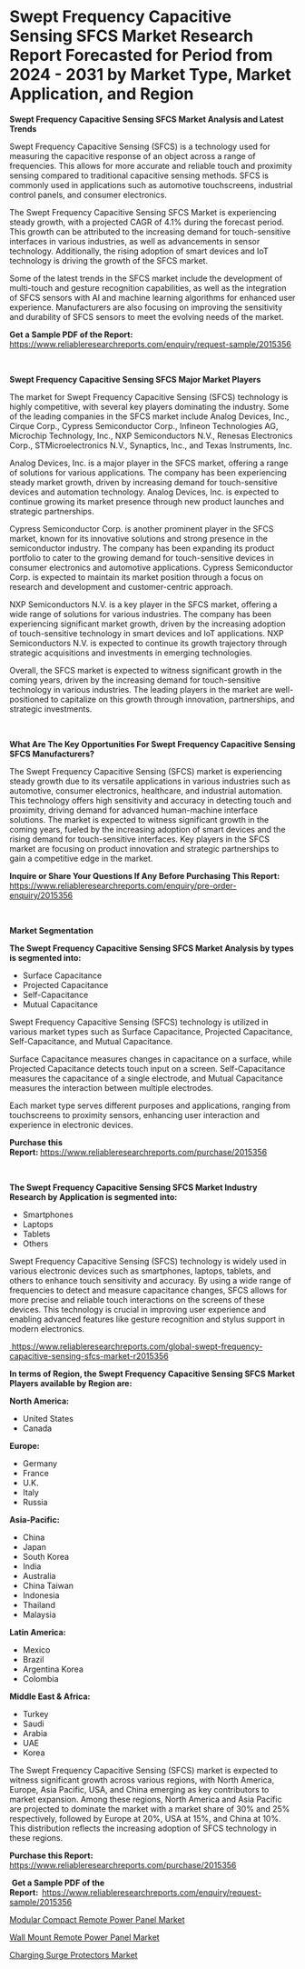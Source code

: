 <p><h1>Swept Frequency Capacitive Sensing SFCS Market Research Report Forecasted for Period from 2024 -  2031 by Market Type, Market Application, and Region</h1></p><p><strong>Swept Frequency Capacitive Sensing SFCS Market Analysis and Latest Trends</strong></p>
<p><p>Swept Frequency Capacitive Sensing (SFCS) is a technology used for measuring the capacitive response of an object across a range of frequencies. This allows for more accurate and reliable touch and proximity sensing compared to traditional capacitive sensing methods. SFCS is commonly used in applications such as automotive touchscreens, industrial control panels, and consumer electronics.</p><p>The Swept Frequency Capacitive Sensing SFCS Market is experiencing steady growth, with a projected CAGR of 4.1% during the forecast period. This growth can be attributed to the increasing demand for touch-sensitive interfaces in various industries, as well as advancements in sensor technology. Additionally, the rising adoption of smart devices and IoT technology is driving the growth of the SFCS market.</p><p>Some of the latest trends in the SFCS market include the development of multi-touch and gesture recognition capabilities, as well as the integration of SFCS sensors with AI and machine learning algorithms for enhanced user experience. Manufacturers are also focusing on improving the sensitivity and durability of SFCS sensors to meet the evolving needs of the market.</p></p>
<p><strong>Get a Sample PDF of the Report:&nbsp;</strong> <a href="https://www.reliableresearchreports.com/enquiry/request-sample/2015356">https://www.reliableresearchreports.com/enquiry/request-sample/2015356</a></p>
<p>&nbsp;</p>
<p><strong>Swept Frequency Capacitive Sensing SFCS Major Market Players</strong></p>
<p><p>The market for Swept Frequency Capacitive Sensing (SFCS) technology is highly competitive, with several key players dominating the industry. Some of the leading companies in the SFCS market include Analog Devices, Inc., Cirque Corp., Cypress Semiconductor Corp., Infineon Technologies AG, Microchip Technology, Inc., NXP Semiconductors N.V., Renesas Electronics Corp., STMicroelectronics N.V., Synaptics, Inc., and Texas Instruments, Inc.</p><p>Analog Devices, Inc. is a major player in the SFCS market, offering a range of solutions for various applications. The company has been experiencing steady market growth, driven by increasing demand for touch-sensitive devices and automation technology. Analog Devices, Inc. is expected to continue growing its market presence through new product launches and strategic partnerships.</p><p>Cypress Semiconductor Corp. is another prominent player in the SFCS market, known for its innovative solutions and strong presence in the semiconductor industry. The company has been expanding its product portfolio to cater to the growing demand for touch-sensitive devices in consumer electronics and automotive applications. Cypress Semiconductor Corp. is expected to maintain its market position through a focus on research and development and customer-centric approach.</p><p>NXP Semiconductors N.V. is a key player in the SFCS market, offering a wide range of solutions for various industries. The company has been experiencing significant market growth, driven by the increasing adoption of touch-sensitive technology in smart devices and IoT applications. NXP Semiconductors N.V. is expected to continue its growth trajectory through strategic acquisitions and investments in emerging technologies.</p><p>Overall, the SFCS market is expected to witness significant growth in the coming years, driven by the increasing demand for touch-sensitive technology in various industries. The leading players in the market are well-positioned to capitalize on this growth through innovation, partnerships, and strategic investments.</p></p>
<p>&nbsp;</p>
<p><strong>What Are The Key Opportunities For Swept Frequency Capacitive Sensing SFCS Manufacturers?</strong></p>
<p><p>The Swept Frequency Capacitive Sensing (SFCS) market is experiencing steady growth due to its versatile applications in various industries such as automotive, consumer electronics, healthcare, and industrial automation. This technology offers high sensitivity and accuracy in detecting touch and proximity, driving demand for advanced human-machine interface solutions. The market is expected to witness significant growth in the coming years, fueled by the increasing adoption of smart devices and the rising demand for touch-sensitive interfaces. Key players in the SFCS market are focusing on product innovation and strategic partnerships to gain a competitive edge in the market.</p></p>
<p><strong>Inquire or Share Your Questions If Any Before Purchasing This Report:</strong> <a href="https://www.reliableresearchreports.com/enquiry/pre-order-enquiry/2015356">https://www.reliableresearchreports.com/enquiry/pre-order-enquiry/2015356</a></p>
<p>&nbsp;</p>
<p><strong>Market Segmentation</strong></p>
<p><strong>The Swept Frequency Capacitive Sensing SFCS Market Analysis by types is segmented into:</strong></p>
<p><ul><li>Surface Capacitance</li><li>Projected Capacitance</li><li>Self-Capacitance</li><li>Mutual Capacitance</li></ul></p>
<p><p>Swept Frequency Capacitive Sensing (SFCS) technology is utilized in various market types such as Surface Capacitance, Projected Capacitance, Self-Capacitance, and Mutual Capacitance. </p><p>Surface Capacitance measures changes in capacitance on a surface, while Projected Capacitance detects touch input on a screen. Self-Capacitance measures the capacitance of a single electrode, and Mutual Capacitance measures the interaction between multiple electrodes. </p><p>Each market type serves different purposes and applications, ranging from touchscreens to proximity sensors, enhancing user interaction and experience in electronic devices.</p></p>
<p><strong>Purchase this Report:&nbsp;</strong><a href="https://www.reliableresearchreports.com/purchase/2015356">https://www.reliableresearchreports.com/purchase/2015356</a></p>
<p>&nbsp;</p>
<p><strong>The Swept Frequency Capacitive Sensing SFCS Market Industry Research by Application is segmented into:</strong></p>
<p><ul><li>Smartphones</li><li>Laptops</li><li>Tablets</li><li>Others</li></ul></p>
<p><p>Swept Frequency Capacitive Sensing (SFCS) technology is widely used in various electronic devices such as smartphones, laptops, tablets, and others to enhance touch sensitivity and accuracy. By using a wide range of frequencies to detect and measure capacitance changes, SFCS allows for more precise and reliable touch interactions on the screens of these devices. This technology is crucial in improving user experience and enabling advanced features like gesture recognition and stylus support in modern electronics.</p></p>
<p><a href="https://www.reliableresearchreports.com/global-swept-frequency-capacitive-sensing-sfcs-market-r2015356">&nbsp;https://www.reliableresearchreports.com/global-swept-frequency-capacitive-sensing-sfcs-market-r2015356</a></p>
<p><strong>In terms of Region, the Swept Frequency Capacitive Sensing SFCS Market Players available by Region are:</strong></p>
<p>
    <p> <strong> North America: </strong>
        <ul>
            <li>United States</li>
            <li>Canada</li>
        </ul>
        </p> 
    <p> <strong> Europe: </strong>
        <ul>
            <li>Germany</li>
            <li>France</li>
            <li>U.K.</li>
            <li>Italy</li>
            <li>Russia</li>
        </ul>
        </p> 
    <p> <strong> Asia-Pacific: </strong>
        <ul>
            <li>China</li>
            <li>Japan</li>
            <li>South Korea</li>
            <li>India</li>
            <li>Australia</li>
            <li>China Taiwan</li>
            <li>Indonesia</li>
            <li>Thailand</li>
            <li>Malaysia</li>
        </ul>
        </p> 
    <p> <strong> Latin America: </strong>
        <ul>
            <li>Mexico</li>
            <li>Brazil</li>
            <li>Argentina Korea</li>
            <li>Colombia</li>
        </ul>
        </p> 
    <p> <strong> Middle East & Africa: </strong>
        <ul>
            <li>Turkey</li>
            <li>Saudi</li>
            <li>Arabia</li>
            <li>UAE</li>
            <li>Korea</li>
        </ul>
    </p>
    </p>
<p><p>The Swept Frequency Capacitive Sensing (SFCS) market is expected to witness significant growth across various regions, with North America, Europe, Asia Pacific, USA, and China emerging as key contributors to market expansion. Among these regions, North America and Asia Pacific are projected to dominate the market with a market share of 30% and 25% respectively, followed by Europe at 20%, USA at 15%, and China at 10%. This distribution reflects the increasing adoption of SFCS technology in these regions.</p></p>
<p><strong>Purchase this Report: </strong><a href="https://www.reliableresearchreports.com/purchase/2015356">https://www.reliableresearchreports.com/purchase/2015356</a></p>
<p>&nbsp;<strong>Get a Sample PDF of the Report:&nbsp;&nbsp;</strong><a href="https://www.reliableresearchreports.com/enquiry/request-sample/2015356">https://www.reliableresearchreports.com/enquiry/request-sample/2015356</a></p>
<p><strong></strong></p>
<p><p><a href="https://github.com/janetchuadff364/Market-Research-Report-List-1/blob/main/modular-compact-remote-power-panel-market.md">Modular Compact Remote Power Panel Market</a></p><p><a href="https://github.com/btwcqfvq34/Market-Research-Report-List-1/blob/main/wall-mount-remote-power-panel-market.md">Wall Mount Remote Power Panel Market</a></p><p><a href="https://github.com/sleepman642/Market-Research-Report-List-1/blob/main/charging-surge-protectors-market.md">Charging Surge Protectors Market</a></p></p>